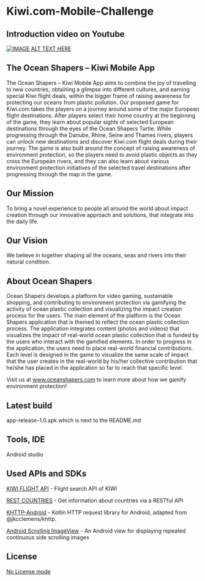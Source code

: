 # Kiwi.com-Mobile-Challenge

## Introduction video on Youtube
[![IMAGE ALT TEXT HERE](http://img.youtube.com/vi/jmA7Me44P9Y/0.jpg)](http://www.youtube.com/watch?v=jmA7Me44P9Y)

## The Ocean Shapers – Kiwi Mobile App
The Ocean Shapers – Kiwi Mobile App aims to combine the joy of travelling to new countries, obtaining a glimpse into different cultures, and earning special Kiwi flight deals, within the bigger frame of raising awareness for protecting our oceans from plastic pollution. Our proposed game for Kiwi.com takes the players on a journey around some of the major European flight destinations. After players select their home country at the beginning of the game, they learn about popular sights of selected European destinations through the eyes of the Ocean Shapers Turtle. While progressing through the Danube, Rhine, Seine and Thames rivers, players can unlock new destinations and discover Kiwi.com flight deals during their journey. The game is also built around the concept of raising awareness of environment protection, so the players need to avoid plastic objects as they cross the European rivers, and they can also learn about various environment protection initiatives of the selected travel destinations after progressing through the map in the game.


## Our Mission
To bring a novel experience to people all around the world about impact creation through our innovative approach and solutions, that integrate into the daily life.


## Our Vision
We believe in together shaping all the oceans, seas and rivers into their natural condition.


## About Ocean Shapers
Ocean Shapers develops a platform for video gaming, sustainable shopping, and contributing to environment protection via gamifying the activity of ocean plastic collection and visualizing the impact creation process for the users. The main element of the platform is the Ocean Shapers application that is themed to reflect the ocean plastic collection process. The application integrates content (photos and videos) that visualizes the impact of real-world ocean plastic collection that is funded by the users who interact with the gamified elements. In order to progress in the application, the users need to place real-world financial contributions. Each level is designed in the game to visualize the same scale of impact that the user creates in the real-world by his/her collective contribution that he/she has placed in the application so far to reach that specific level.


Visit us at www.oceanshapers.com to learn more about how we gamify environment protection!

## Latest build
app-release-1.0.apk which is next to the README.md

## Tools, IDE
Android studio

## Used APIs and SDKs
[KIWI FLIGHT API](https://docs.kiwi.com/#header-searching-for-a-flight-example) - Flight search API of KIWI

[REST COUNTRIES](https://restcountries.eu) - Get information about countries via a RESTful API


[KHTTP-Android](https://github.com/Karn/khttp-android) - Kotlin HTTP request library for Android, adapted from @jkcclemens/khttp.


[Android Scrolling ImageView](https://github.com/ahmgsk/AndroidScrollingImageView) - An Android view for displaying repeated continuous side scrolling images

## License
[No License mode](https://choosealicense.com/no-permission/)